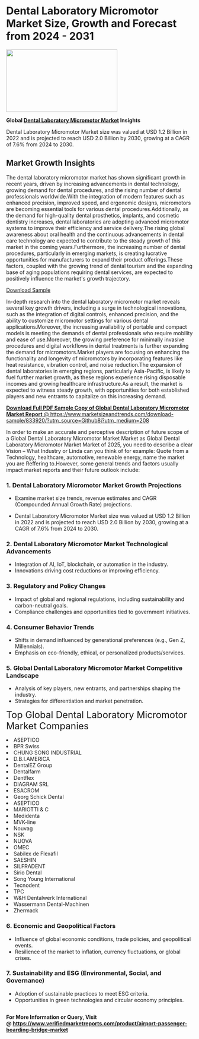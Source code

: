 <H1>Dental Laboratory Micromotor Market Size, Growth and Forecast from 2024 - 2031</H1><img class="aligncenter size-medium wp-image-584254" src="https://thirdeyenews.in/wp-content/uploads/2024/09/Global-Market-Research-300x168.jpeg" alt="" width="300" height="168" /><p><strong>Global&nbsp;<a href="https://www.marketsizeandtrends.com/download-sample/833920/?utm_source=Github8j?utm_medium=208">Dental Laboratory Micromotor Market</a> Insights</strong></p><p>Dental Laboratory Micromotor Market size was valued at USD 1.2 Billion in 2022 and is projected to reach USD 2.0 Billion by 2030, growing at a CAGR of 7.6% from 2024 to 2030.</p><p><h2>Market Growth Insights</h2> <p>The dental laboratory micromotor market has shown significant growth in recent years, driven by increasing advancements in dental technology, growing demand for dental procedures, and the rising number of dental professionals worldwide.With the integration of modern features such as enhanced precision, improved speed, and ergonomic designs, micromotors are becoming essential tools for various dental procedures.Additionally, as the demand for high-quality dental prosthetics, implants, and cosmetic dentistry increases, dental laboratories are adopting advanced micromotor systems to improve their efficiency and service delivery.The rising global awareness about oral health and the continuous advancements in dental care technology are expected to contribute to the steady growth of this market in the coming years.Furthermore, the increasing number of dental procedures, particularly in emerging markets, is creating lucrative opportunities for manufacturers to expand their product offerings.These factors, coupled with the growing trend of dental tourism and the expanding base of aging populations requiring dental services, are expected to positively influence the market's growth trajectory.</p> <p><a href="#">Download Sample</a></p> <p>In-depth research into the dental laboratory micromotor market reveals several key growth drivers, including a surge in technological innovations, such as the integration of digital controls, enhanced precision, and the ability to customize micromotor settings for various dental applications.Moreover, the increasing availability of portable and compact models is meeting the demands of dental professionals who require mobility and ease of use.Moreover, the growing preference for minimally invasive procedures and digital workflows in dental treatments is further expanding the demand for micromotors.Market players are focusing on enhancing the functionality and longevity of micromotors by incorporating features like heat resistance, vibration control, and noise reduction.The expansion of dental laboratories in emerging regions, particularly Asia-Pacific, is likely to fuel further market growth, as these regions experience rising disposable incomes and growing healthcare infrastructure.As a result, the market is expected to witness steady growth, with opportunities for both established players and new entrants to capitalize on this increasing demand.</p> <p><a href="#"></p><p><span class=""><strong>Download Full PDF Sample Copy of Global Dental Laboratory Micromotor Market Report</strong> @ <a href="https://www.marketsizeandtrends.com/download-sample/833920/?utm_source=Github8j?utm_medium=208" target="_blank">https://www.marketsizeandtrends.com/download-sample/833920/?utm_source=Github8j?utm_medium=208</a></span></p><p>In order to make an accurate and perceptive description of future scope of a Global&nbsp;Dental Laboratory Micromotor Market Market as Global&nbsp;Dental Laboratory Micromotor Market Market of 2025, you need to describe a clear Vision &ndash; What Industry or Linda can you think of for example: Quote from a Technology, healthcare, automotive, renewable energy, name the market you are Reffering to.However, some general trends and factors usually impact market reports and their future outlook include:</p><h3>1.&nbsp;<strong>Dental Laboratory Micromotor Market Growth Projections</strong></h3><ul><li>Examine market size trends, revenue estimates and CAGR (Compounded Annual Growth Rate) projections.</li><li><p>Dental Laboratory Micromotor Market size was valued at USD 1.2 Billion in 2022 and is projected to reach USD 2.0 Billion by 2030, growing at a CAGR of 7.6% from 2024 to 2030.</p></li></ul><h3>2.&nbsp;<strong>Dental Laboratory Micromotor Market Technological Advancements</strong></h3><ul><li>Integration of AI, IoT, blockchain, or automation in the industry.</li><li>Innovations driving cost reductions or improving efficiency.</li></ul><h3>3.&nbsp;<strong>Regulatory and Policy Changes</strong></h3><ul><li>Impact of global and regional regulations, including sustainability and carbon-neutral goals.</li><li>Compliance challenges and opportunities tied to government initiatives.</li></ul><h3>4.&nbsp;<strong>Consumer Behavior Trends</strong></h3><ul><li>Shifts in demand influenced by generational preferences (e.g., Gen Z, Millennials).</li><li>Emphasis on eco-friendly, ethical, or personalized products/services.</li></ul><h3>5.&nbsp;<strong>Global Dental Laboratory Micromotor Market Competitive Landscape</strong></h3><ul><li>Analysis of key players, new entrants, and partnerships shaping the industry.</li><li>Strategies for differentiation and market penetration.</li></ul><p data-pm-slice="1 1 []"><span style="color: inherit; font-family: inherit; font-size: 25px;">Top Global Dental Laboratory Micromotor Market Companies</span></p><div class="" data-test-id=""><p><li>ASEPTICO</li><li> BPR Swiss</li><li> CHUNG SONG INDUSTRIAL</li><li> D.B.I.AMERICA</li><li> DentalEZ Group</li><li> Dentalfarm</li><li> Dentflex</li><li> DIAGRAM SRL</li><li> ESACROM</li><li> Georg Schick Dental</li><li> ASEPTICO</li><li> MARIOTTI & C</li><li> Medidenta</li><li> MVK-line</li><li> Nouvag</li><li> NSK</li><li> NUOVA</li><li> OMEC</li><li> Sabilex de Flexafil</li><li> SAESHIN</li><li> SILFRADENT</li><li> Sirio Dental</li><li> Song Young International</li><li> Tecnodent</li><li> TPC</li><li> W&H Dentalwerk International</li><li> Wassermann Dental-Machinen</li><li> Zhermack</li></p></div><h3>6.&nbsp;<strong>Economic and Geopolitical Factors</strong></h3><ul><li>Influence of global economic conditions, trade policies, and geopolitical events.</li><li>Resilience of the market to inflation, currency fluctuations, or global crises.</li></ul><h3>7.&nbsp;<strong>Sustainability and ESG (Environmental, Social, and Governance)</strong></h3><ul><li>Adoption of sustainable practices to meet ESG criteria.</li><li>Opportunities in green technologies and circular economy principles.</li></ul><h2><strong style="font-size: 14px;">For More Information or Query, Visit @&nbsp;</strong><a style="background-color: #ffffff; font-size: 14px;" href="https://www.marketsizeandtrends.com/report/dental-laboratory-micromotor-market/" target="_blank">https://www.verifiedmarketreports.com/product/airport-passenger-boarding-bridge-market</a></h2>